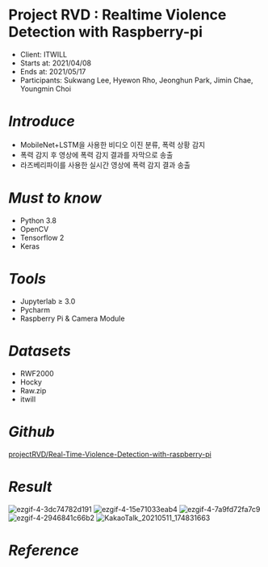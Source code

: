 # Project RVD : Realtime Violence Detection with Raspberry-pi

* Client: ITWILL
* Starts at: 2021/04/08
* Ends at: 2021/05/17
* Participants: Sukwang Lee, Hyewon Rho, Jeonghun Park, Jimin Chae, Youngmin Choi

# *Introduce*

- MobileNet+LSTM을 사용한 비디오 이진 분류, 폭력 상황 감지
- 폭력 감지 후 영상에 폭력 감지 결과를 자막으로 송출
- 라즈베리파이를 사용한 실시간 영상에 폭력 감지 결과 송출

# *Must to know*

- Python 3.8
- OpenCV
- Tensorflow 2
- Keras

# *Tools*

- Jupyterlab ≥ 3.0
- Pycharm
- Raspberry Pi & Camera Module

# *Datasets*



- RWF2000
- Hocky
- Raw.zip
- itwill

# *Github*

[projectRVD/Real-Time-Violence-Detection-with-raspberry-pi](https://github.com/projectRVD/Real-Time-Violence-Detection-with-raspberry-pi)

# *Result*
![ezgif-4-3dc74782d191](https://user-images.githubusercontent.com/75024126/117774684-b9e9f480-b274-11eb-978a-060f21ffd1af.gif)
![ezgif-4-15e71033eab4](https://user-images.githubusercontent.com/75024126/117774703-bce4e500-b274-11eb-8e3c-14f54d7a8743.gif)
![ezgif-4-7a9fd72fa7c9](https://user-images.githubusercontent.com/75024126/117774858-dd14a400-b274-11eb-941a-aaf8e45eb8a7.gif)
![ezgif-4-2946841c66b2](https://user-images.githubusercontent.com/75024126/117777516-a429fe80-b277-11eb-81b0-1da2b6a0ef41.gif)
![KakaoTalk_20210511_174831663](https://user-images.githubusercontent.com/76435473/117787354-5a461600-b281-11eb-971d-c89878ce3e85.gif)


# *Reference*
